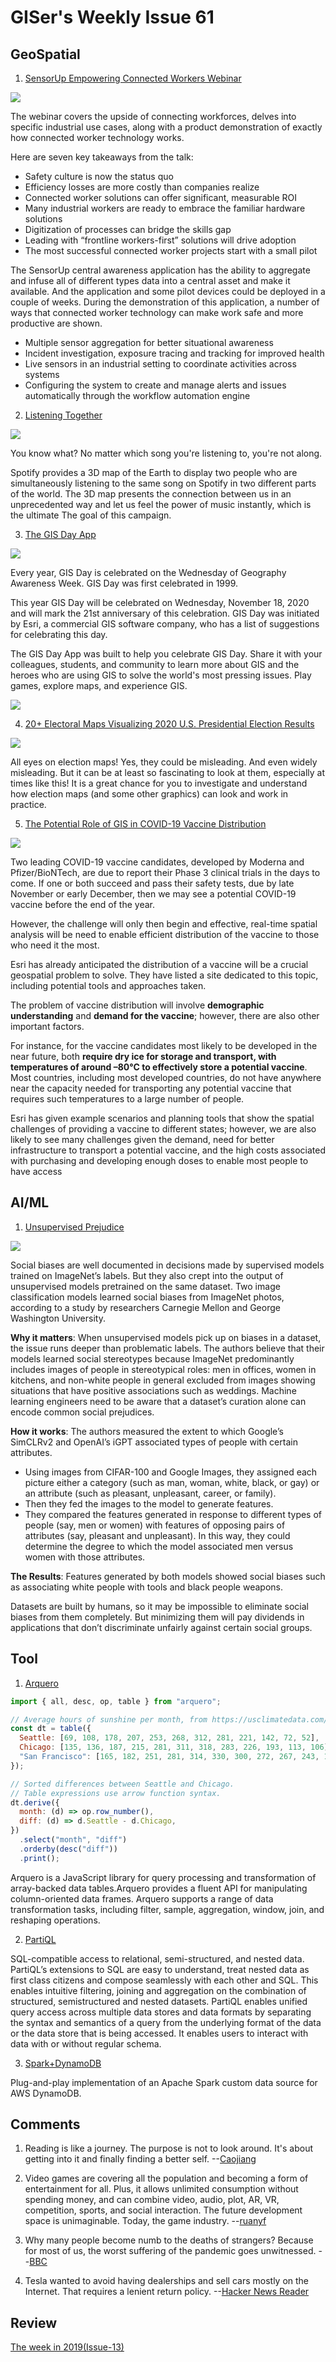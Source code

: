 # GISer's Weekly Issue 61

## GeoSpatial

1. [SensorUp Empowering Connected Workers Webinar](https://sensorup.com/connected-worker-webinar-takeaways/)

![](https://sensorup.com/wp-content/uploads/2020/11/connected-worker-webinar-blog-image.jpg)

The webinar covers the upside of connecting workforces, delves into specific industrial use cases, along with a product demonstration of exactly how connected worker technology works.

Here are seven key takeaways from the talk:

- Safety culture is now the status quo
- Efficiency losses are more costly than companies realize
- Connected worker solutions can offer significant, measurable ROI
- Many industrial workers are ready to embrace the familiar hardware solutions
- Digitization of processes can bridge the skills gap
- Leading with “frontline workers-first” solutions will drive adoption
- The most successful connected worker projects start with a small pilot

The SensorUp central awareness application has the ability to aggregate and infuse all of different types data into a central asset and make it available. And the application and some pilot devices could be deployed in a couple of weeks. During the demonstration of this application, a number of ways that connected worker technology can make work safe and more productive are shown.

- Multiple sensor aggregation for better situational awareness
- Incident investigation, exposure tracing and tracking for improved health
- Live sensors in an industrial setting to coordinate activities across systems
- Configuring the system to create and manage alerts and issues automatically through the workflow automation engine

2. [Listening Together](https://listeningtogether.atspotify.com/)

![](https://nowymarketing.pl/i/articles/26528_l2.jpg)

You know what? No matter which song you're listening to, you're not along.

Spotify provides a 3D map of the Earth to display two people who are simultaneously listening to the same song on Spotify in two different parts of the world. The 3D map presents the connection between us in an unprecedented way and let us feel the power of music instantly, which is the ultimate The goal of this campaign.

3. [The GIS Day App](https://apps.apple.com/us/app/id1537821034)

![](https://www.gislounge.com/wp-content/uploads/2020/11/GIS-day-mobile-app-esri.png)

Every year, GIS Day is celebrated on the Wednesday of Geography Awareness Week. GIS Day was first celebrated in 1999.

This year GIS Day will be celebrated on Wednesday, November 18, 2020 and will mark the 21st anniversary of this celebration. GIS Day was initiated by Esri, a commercial GIS software company, who has a list of suggestions for celebrating this day.

The GIS Day App was built to help you celebrate GIS Day. Share it with your colleagues, students, and community to learn more about GIS and the heroes who are using GIS to solve the world's most pressing issues. Play games, explore maps, and experience GIS.

![](https://www.gislounge.com/wp-content/uploads/2020/11/GIS-day-mobile-app-esri.png)

4. [20+ Electoral Maps Visualizing 2020 U.S. Presidential Election Results](https://www.anychart.com/blog/2020/11/06/election-maps-us-vote-live-results/)

![](https://www.anychart.com/blog/wp-content/uploads/2020/11/election-maps-top-24-us-elections-2020-results-data-visualization-blog.png)

All eyes on election maps! Yes, they could be misleading. And even widely misleading. But it can be at least so fascinating to look at them, especially at times like this! It is a great chance for you to investigate and understand how election maps (and some other graphics) can look and work in practice.

5. [The Potential Role of GIS in COVID-19 Vaccine Distribution](https://www.gislounge.com/the-potential-role-of-gis-in-covid-19-vaccine-distribution/)

![](https://www.gislounge.com/wp-content/uploads/2020/11/GIS-vaccination-distribution-planner-esri.png)

Two leading COVID-19 vaccine candidates, developed by Moderna and Pfizer/BioNTech, are due to report their Phase 3 clinical trials in the days to come. If one or both succeed and pass their safety tests, due by late November or early December, then we may see a potential COVID-19 vaccine before the end of the year.

However, the challenge will only then begin and effective, real-time spatial analysis will be need to enable efficient distribution of the vaccine to those who need it the most.

Esri has already anticipated the distribution of a vaccine will be a crucial geospatial problem to solve. They have listed a site dedicated to this topic, including potential tools and approaches taken.

The problem of vaccine distribution will involve **demographic understanding** and **demand for the vaccine**; however, there are also other important factors.

For instance, for the vaccine candidates most likely to be developed in the near future, both **require dry ice for storage and transport, with temperatures of around –80°C to effectively store a potential vaccine**. Most countries, including most developed countries, do not have anywhere near the capacity needed for transporting any potential vaccine that requires such temperatures to a large number of people.

Esri has given example scenarios and planning tools that show the spatial challenges of providing a vaccine to different states; however, we are also likely to see many challenges given the demand, need for better infrastructure to transport a potential vaccine, and the high costs associated with purchasing and developing enough doses to enable most people to have access

## AI/ML

1. [Unsupervised Prejudice](https://blog.deeplearning.ai/blog/the-batch-bias-in-surprising-places-retail-models-adjust-to-covid-faster-transformers-ai-patents-explode)

![](<https://blog.deeplearning.ai/hubfs/ezgif.com-gif-maker%20(33).gif>)

Social biases are well documented in decisions made by supervised models trained on ImageNet’s labels. But they also crept into the output of unsupervised models pretrained on the same dataset. Two image classification models learned social biases from ImageNet photos, according to a study by researchers Carnegie Mellon and George Washington University.

**Why it matters**: When unsupervised models pick up on biases in a dataset, the issue runs deeper than problematic labels. The authors believe that their models learned social stereotypes because ImageNet predominantly includes images of people in stereotypical roles: men in offices, women in kitchens, and non-white people in general excluded from images showing situations that have positive associations such as weddings. Machine learning engineers need to be aware that a dataset’s curation alone can encode common social prejudices.

**How it works**: The authors measured the extent to which Google’s SimCLRv2 and OpenAI’s iGPT associated types of people with certain attributes.

- Using images from CIFAR-100 and Google Images, they assigned each picture either a category (such as man, woman, white, black, or gay) or an attribute (such as pleasant, unpleasant, career, or family).
- Then they fed the images to the model to generate features.
- They compared the features generated in response to different types of people (say, men or women) with features of opposing pairs of attributes (say, pleasant and unpleasant). In this way, they could determine the degree to which the model associated men versus women with those attributes.

**The Results**: Features generated by both models showed social biases such as associating white people with tools and black people weapons.

Datasets are built by humans, so it may be impossible to eliminate social biases from them completely. But minimizing them will pay dividends in applications that don’t discriminate unfairly against certain social groups.

## Tool

1. [Arquero](https://uwdata.github.io/arquero/)

```js
import { all, desc, op, table } from "arquero";

// Average hours of sunshine per month, from https://usclimatedata.com/.
const dt = table({
  Seattle: [69, 108, 178, 207, 253, 268, 312, 281, 221, 142, 72, 52],
  Chicago: [135, 136, 187, 215, 281, 311, 318, 283, 226, 193, 113, 106],
  "San Francisco": [165, 182, 251, 281, 314, 330, 300, 272, 267, 243, 189, 156],
});

// Sorted differences between Seattle and Chicago.
// Table expressions use arrow function syntax.
dt.derive({
  month: (d) => op.row_number(),
  diff: (d) => d.Seattle - d.Chicago,
})
  .select("month", "diff")
  .orderby(desc("diff"))
  .print();
```

Arquero is a JavaScript library for query processing and transformation of array-backed data tables.Arquero provides a fluent API for manipulating column-oriented data frames. Arquero supports a range of data transformation tasks, including filter, sample, aggregation, window, join, and reshaping operations.

2. [PartiQL](https://partiql.org/)

SQL-compatible access to relational, semi-structured, and nested data. PartiQL’s extensions to SQL are easy to understand, treat nested data as first class citizens and compose seamlessly with each other and SQL. This enables intuitive filtering, joining and aggregation on the combination of structured, semistructured and nested datasets. PartiQL enables unified query access across multiple data stores and data formats by separating the syntax and semantics of a query from the underlying format of the data or the data store that is being accessed. It enables users to interact with data with or without regular schema.

3. [Spark+DynamoDB](https://github.com/audienceproject/spark-dynamodb)

Plug-and-play implementation of an Apache Spark custom data source for AWS DynamoDB.

## Comments

1.  Reading is like a journey. The purpose is not to look around. It's about getting into it and finally finding a better self.
    --[Caojiang](https://sspai.com/post/62340)

2.  Video games are covering all the population and becoming a form of entertainment for all. Plus, it allows unlimited consumption without spending money, and can combine video, audio, plot, AR, VR, competition, sports, and social interaction. The future development space is unimaginable. Today, the game industry.
    --[ruanyf](https://github.com/ruanyf/weekly/blob/master/docs/issue-134.md)

3.  Why many people become numb to the deaths of strangers? Because for most of us, the worst suffering of the pandemic goes unwitnessed.
    --[BBC](https://www.bbc.com/future/article/20200930-can-empathy-be-bad-for-you)

4.  Tesla wanted to avoid having dealerships and sell cars mostly on the Internet. That requires a lenient return policy.
    --[Hacker News Reader](https://news.ycombinator.com/item?id=24812391)

## Review

[The week in 2019(Issue-13)](https://github.com/lkcozy/weekly/blob/master/docs/2019/issue-13.md)
